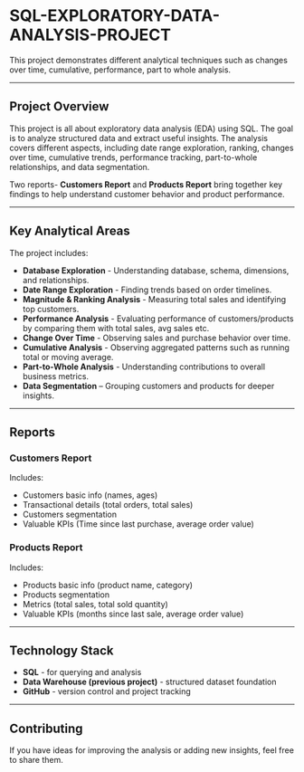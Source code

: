 # SQL-EXPLORATORY-DATA-ANALYSIS-PROJECT
This project demonstrates different analytical techniques such as changes over time, cumulative, performance, part to whole analysis.

---

## Project Overview
This project is all about exploratory data analysis (EDA) using SQL. The goal is to analyze structured data and extract useful insights. The analysis covers different aspects, including date range exploration, ranking, changes over time, cumulative trends, performance tracking, part-to-whole relationships, and data segmentation.

Two reports- **Customers Report** and **Products Report** bring together key findings to help understand customer behavior and product performance.

---

## Key Analytical Areas
The project includes:
- **Database Exploration** - Understanding database, schema, dimensions, and relationships.
- **Date Range Exploration** - Finding trends based on order timelines.
- **Magnitude & Ranking Analysis** - Measuring total sales and identifying top customers.
- **Performance Analysis** - Evaluating performance of customers/products by comparing them with total sales, avg sales etc.
- **Change Over Time** - Observing sales and purchase behavior over time.
- **Cumulative Analysis** - Observing aggregated patterns such as running total or moving average.
- **Part-to-Whole Analysis** - Understanding contributions to overall business metrics.
- **Data Segmentation** – Grouping customers and products for deeper insights.

---
  
## Reports
### Customers Report
Includes:
- Customers basic info (names, ages)
- Transactional details (total orders, total sales)
- Customers segmentation
- Valuable KPIs (Time since last purchase, average order value)
  
### Products Report
Includes:
- Products basic info (product name, category)
- Products segmentation
- Metrics (total sales, total sold quantity)
- Valuable KPIs (months since last sale, average order value)

---
  
## Technology Stack
- **SQL** - for querying and analysis
- **Data Warehouse (previous project)** - structured dataset foundation
- **GitHub** - version control and project tracking

---

## Contributing
If you have ideas for improving the analysis or adding new insights, feel free to share them.


